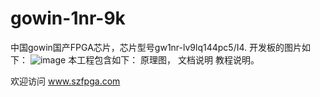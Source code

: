 # gowin-1nr-9k

中国gowin国产FPGA芯片，芯片型号gw1nr-lv9lq144pc5/I4.
开发板的图片如下：
![image](https://user-images.githubusercontent.com/80108318/110121048-d5f69300-7df8-11eb-9ec6-8962e12cc173.png)
本工程包含如下：
原理图，
文档说明
教程说明。

欢迎访问 www.szfpga.com 
